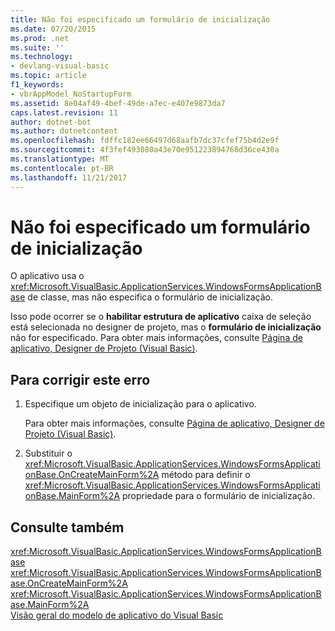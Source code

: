 ```yaml
---
title: Não foi especificado um formulário de inicialização
ms.date: 07/20/2015
ms.prod: .net
ms.suite: ''
ms.technology:
- devlang-visual-basic
ms.topic: article
f1_keywords:
- vbrAppModel_NoStartupForm
ms.assetid: 8e04af49-4bef-49de-a7ec-e407e9873da7
caps.latest.revision: 11
author: dotnet-bot
ms.author: dotnetcontent
ms.openlocfilehash: fdffc182ee66497d68aafb7dc37cfef75b4d2e9f
ms.sourcegitcommit: 4f3fef493080a43e70e951223894768d36ce430a
ms.translationtype: MT
ms.contentlocale: pt-BR
ms.lasthandoff: 11/21/2017
---
```

# <a name="a-startup-form-has-not-been-specified"></a>Não foi especificado um formulário de inicialização
O aplicativo usa o <xref:Microsoft.VisualBasic.ApplicationServices.WindowsFormsApplicationBase> de classe, mas não especifica o formulário de inicialização.  
  
 Isso pode ocorrer se o **habilitar estrutura de aplicativo** caixa de seleção está selecionada no designer de projeto, mas o **formulário de inicialização** não for especificado. Para obter mais informações, consulte [Página de aplicativo, Designer de Projeto (Visual Basic)](/visualstudio/ide/reference/application-page-project-designer-visual-basic).  
  
## <a name="to-correct-this-error"></a>Para corrigir este erro  
  
1.  Especifique um objeto de inicialização para o aplicativo.  
  
     Para obter mais informações, consulte [Página de aplicativo, Designer de Projeto (Visual Basic)](/visualstudio/ide/reference/application-page-project-designer-visual-basic).  
  
2.  Substituir o <xref:Microsoft.VisualBasic.ApplicationServices.WindowsFormsApplicationBase.OnCreateMainForm%2A> método para definir o <xref:Microsoft.VisualBasic.ApplicationServices.WindowsFormsApplicationBase.MainForm%2A> propriedade para o formulário de inicialização.  
  
## <a name="see-also"></a>Consulte também  
 <xref:Microsoft.VisualBasic.ApplicationServices.WindowsFormsApplicationBase>  
 <xref:Microsoft.VisualBasic.ApplicationServices.WindowsFormsApplicationBase.OnCreateMainForm%2A>  
 <xref:Microsoft.VisualBasic.ApplicationServices.WindowsFormsApplicationBase.MainForm%2A>  
 [Visão geral do modelo de aplicativo do Visual Basic](../../../visual-basic/developing-apps/development-with-my/overview-of-the-visual-basic-application-model.md)
